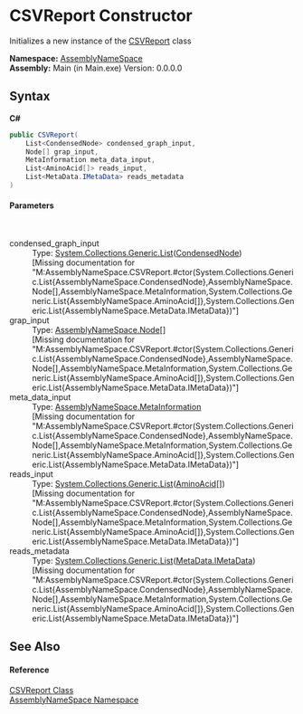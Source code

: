 # CSVReport Constructor 
 

Initializes a new instance of the <a href="3a513cab-e9f4-46d5-d431-70252288f2ad">CSVReport</a> class

**Namespace:**&nbsp;<a href="6bcc80ef-5cfd-db5f-1eb2-7297d1c16397">AssemblyNameSpace</a><br />**Assembly:**&nbsp;Main (in Main.exe) Version: 0.0.0.0

## Syntax

**C#**<br />
``` C#
public CSVReport(
	List<CondensedNode> condensed_graph_input,
	Node[] grap_input,
	MetaInformation meta_data_input,
	List<AminoAcid[]> reads_input,
	List<MetaData.IMetaData> reads_metadata
)
```


#### Parameters
&nbsp;<dl><dt>condensed_graph_input</dt><dd>Type: <a href="http://msdn2.microsoft.com/en-us/library/6sh2ey19" target="_blank">System.Collections.Generic.List</a>(<a href="9aa97fa2-84fc-c8b1-da89-3aa2201bdb11">CondensedNode</a>)<br />\[Missing <param name="condensed_graph_input"/> documentation for "M:AssemblyNameSpace.CSVReport.#ctor(System.Collections.Generic.List{AssemblyNameSpace.CondensedNode},AssemblyNameSpace.Node[],AssemblyNameSpace.MetaInformation,System.Collections.Generic.List{AssemblyNameSpace.AminoAcid[]},System.Collections.Generic.List{AssemblyNameSpace.MetaData.IMetaData})"\]</dd><dt>grap_input</dt><dd>Type: <a href="327f29f7-ef35-58ae-f8a5-1d2b1b3bcf7b">AssemblyNameSpace.Node</a>[]<br />\[Missing <param name="grap_input"/> documentation for "M:AssemblyNameSpace.CSVReport.#ctor(System.Collections.Generic.List{AssemblyNameSpace.CondensedNode},AssemblyNameSpace.Node[],AssemblyNameSpace.MetaInformation,System.Collections.Generic.List{AssemblyNameSpace.AminoAcid[]},System.Collections.Generic.List{AssemblyNameSpace.MetaData.IMetaData})"\]</dd><dt>meta_data_input</dt><dd>Type: <a href="d0e73d2f-7721-7f22-e999-c1b9d612e2c9">AssemblyNameSpace.MetaInformation</a><br />\[Missing <param name="meta_data_input"/> documentation for "M:AssemblyNameSpace.CSVReport.#ctor(System.Collections.Generic.List{AssemblyNameSpace.CondensedNode},AssemblyNameSpace.Node[],AssemblyNameSpace.MetaInformation,System.Collections.Generic.List{AssemblyNameSpace.AminoAcid[]},System.Collections.Generic.List{AssemblyNameSpace.MetaData.IMetaData})"\]</dd><dt>reads_input</dt><dd>Type: <a href="http://msdn2.microsoft.com/en-us/library/6sh2ey19" target="_blank">System.Collections.Generic.List</a>(<a href="906567b4-adec-2d74-6183-8174a5b7ae4d">AminoAcid</a>[])<br />\[Missing <param name="reads_input"/> documentation for "M:AssemblyNameSpace.CSVReport.#ctor(System.Collections.Generic.List{AssemblyNameSpace.CondensedNode},AssemblyNameSpace.Node[],AssemblyNameSpace.MetaInformation,System.Collections.Generic.List{AssemblyNameSpace.AminoAcid[]},System.Collections.Generic.List{AssemblyNameSpace.MetaData.IMetaData})"\]</dd><dt>reads_metadata</dt><dd>Type: <a href="http://msdn2.microsoft.com/en-us/library/6sh2ey19" target="_blank">System.Collections.Generic.List</a>(<a href="8a18d4bc-7296-ed41-0dcf-8b92542f6855">MetaData.IMetaData</a>)<br />\[Missing <param name="reads_metadata"/> documentation for "M:AssemblyNameSpace.CSVReport.#ctor(System.Collections.Generic.List{AssemblyNameSpace.CondensedNode},AssemblyNameSpace.Node[],AssemblyNameSpace.MetaInformation,System.Collections.Generic.List{AssemblyNameSpace.AminoAcid[]},System.Collections.Generic.List{AssemblyNameSpace.MetaData.IMetaData})"\]</dd></dl>

## See Also


#### Reference
<a href="3a513cab-e9f4-46d5-d431-70252288f2ad">CSVReport Class</a><br /><a href="6bcc80ef-5cfd-db5f-1eb2-7297d1c16397">AssemblyNameSpace Namespace</a><br />